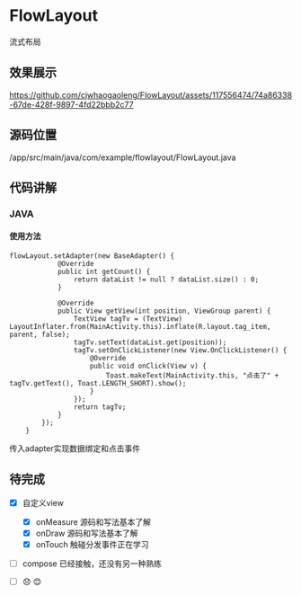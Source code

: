 # FlowLayout

流式布局

 ## 效果展示 

https://github.com/cjwhaogaoleng/FlowLayout/assets/117556474/74a86338-67de-428f-9897-4fd22bbb2c77

 ## 源码位置
/app/src/main/java/com/example/flowlayout/FlowLayout.java
 ## 代码讲解
  ### JAVA
  #### 使用方法
```
flowLayout.setAdapter(new BaseAdapter() {
            @Override
            public int getCount() {
                return dataList != null ? dataList.size() : 0;
            }

            @Override
            public View getView(int position, ViewGroup parent) {
                TextView tagTv = (TextView) LayoutInflater.from(MainActivity.this).inflate(R.layout.tag_item, parent, false);
                tagTv.setText(dataList.get(position));
                tagTv.setOnClickListener(new View.OnClickListener() {
                    @Override
                    public void onClick(View v) {
                        Toast.makeText(MainActivity.this, "点击了" + tagTv.getText(), Toast.LENGTH_SHORT).show();
                    }
                });
                return tagTv;
            }
        });
    }
```
传入adapter实现数据绑定和点击事件
 ## 待完成
 - [x] 自定义view
   - [x] onMeasure 源码和写法基本了解
   - [x] onDraw 源码和写法基本了解
   - [x] onTouch 触碰分发事件正在学习
 - [ ] compose 已经接触，还没有另一种熟练
 - [ ] :disappointed: :blush:



